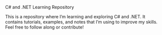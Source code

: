 C# and .NET Learning Repository

This is a repository where I’m learning and exploring C# and .NET. It contains tutorials, examples, and notes that I’m using to improve my skills. Feel free to follow along or contribute!
